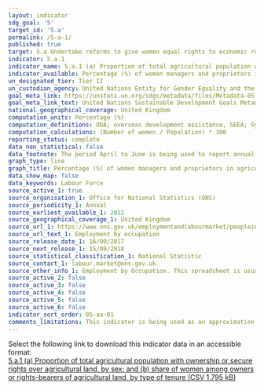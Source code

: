 ```yaml
---
layout: indicator
sdg_goal: '5'
target_id: '5.a'
permalink: /5-a-1/
published: true
target: 5.a Undertake reforms to give women equal rights to economic resources, as well as access to ownership and control over land and other forms of property, financial services, inheritance and natural resources, in accordance with national laws
indicator: 5.a.1
indicator_name: 5.a.1 (a) Proportion of total agricultural population with ownership or secure rights over agricultural land, by sex; and (b) share of women among owners or rights-bearers of agricultural land, by type of tenure
indicator_available: Percentage (%) of women managers and proprietors in agriculture related services
un_designated_tier: Tier II
un_custodian_agency: United Nations Entity for Gender Equality and the Empowerment of Women (UN Women), United Nations Statistics Division (UNSD), Food and Agriculture Organization of the United Nations (FAO)
goal_meta_link: https://unstats.un.org/sdgs/metadata/files/Metadata-05-0a-01.pdf
goal_meta_link_text: United Nations Sustainable Development Goals Metadata (PDF 4.0 MB)
national_geographical_coverage: United Kingdom
computation_units: Percentage (%)
computation_definitions: ODA; overseas development assistance, SEEA; System of Environmental Economic Accounting, EPEA; Environmental Protection Expenditure Accounts, UNCEEA; UN Committee on Environmental Economic Accounting, BIOFIN; Biodiversity Finance Initiative.
computation_calculations: (Number of women / Population) * 100
reporting_status: complete
data_non_statistical: false
data_footnote: The period April to June is being used to report annual data. The date on the X axis is the first year of this period.
graph_type: line
graph_title: Percentage (%) of women managers and proprietors in agriculture related services
data_show_map: false
data_keywords: Labour Force
source_active_1: true
source_organisation_1: Office for National Statistics (ONS)
source_periodicity_1: Annual
source_earliest_available_1: 2011
source_geographical_coverage_1: United Kingdom
source_url_1: https://www.ons.gov.uk/employmentandlabourmarket/peopleinwork/employmentandemployeetypes/datasets/employmentbyoccupationemp04
source_url_text_1: Employment by occupation
source_release_date_1: 16/09/2017
source_next_release_1: 15/09/2018
source_statistical_classification_1: National Statistic
source_contact_1: labour.market@ons.gov.uk
source_other_info_1: Employment by Occupation. This spreadsheet is usually published once a year in August and provides a detailed snapshot of employment by occupation, broken down by sex. These estimates are sourced from the Labour Force Survey, a survey of households.
source_active_2: false
source_active_3: false
source_active_4: false
source_active_5: false
source_active_6: false
indicator_sort_order: 05-aa-01
comments_limitations: This indicator is being used as an approximation of the UN SDG Indicator. Where possible, we will work to identify or develop UK data to meet the global indicator specification. This indicator has not been identified in collaboration with topic experts.
---
```

Select the following link to download this indicator data in an accessible format:<br>[5.a.1 (a) Proportion of total agricultural population with ownership or secure rights over agricultural land, by sex; and (b) share of women among owners or rights-bearers of agricultural land, by type of tenure (CSV 1.795 kB)](https://sustainabledevelopment-uk.github.io/sdg-data/data/5-a-1.csv)